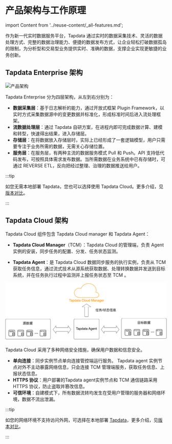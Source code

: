 # 产品架构与工作原理
import Content from '../reuse-content/_all-features.md';

<Content />

作为新一代实时数据服务平台，Tapdata 通过实时的数据采集技术、灵活的数据处理方式、完整的数据治理能力、便捷的数据发布方式，让企业轻松打破数据孤岛的限制，为分析型和交易型业务提供实时、准确的数据，支撑企业实现更敏捷的业务创新。

## Tapdata Enterprise 架构 

![产品架构](https://20778419.s21i.faiusr.com/3/2/ABUIABADGAAgtLr-lgYotInUhwYwgA84uAg.gif)

Tapdata Enterprise 分为四层架构，从左到右分别为：

- **数据采集层**：基于日志解析的能力，通过开放式框架 Plugin Framework，以实时方式采集数据源中的变更数据并标准化，形成标准时间后进入流处理框架。
- **流数据处理层**：通过 Tapdata 自研方案，在进程内即可完成数据计算、建模和转型，快速得出结果，进入存储层。
- **存储层**：在将数据放入存储层时，实际上已经形成了一套逻辑模型，用户只需要专注于业务所需的数据，无需关心存储位置。
- **服务层**：在服务层，有两种主流的数据服务模式 Pull 和 Push。API 支持低代码发布，可按照具体需求发布数据。当所需数据在业务系统中已有存储时，可通过 REVERSE ETL，反向把经过整理、治理的数据推送给用户。

:::tip

如您无需本地部署 Tapdata，您也可以选择使用 Tapdata Cloud。更多介绍，见[版本对比](https://tapdata.net/pricing.html)。

:::

## Tapdata Cloud 架构

Tapdata Cloud 组件包含 Tapdata Cloud manager 和 Tapdata Agent：

* **Tapdata Cloud Manager**（TCM）：Tapdata Cloud 的管理端，负责 Agent 实例的安装，同步任务的配置、分发、任务状态监测。

* **Tapdata Agent**：是 Tapdata Cloud 数据同步服务的执行实例，负责从 TCM 获取任务信息，通过流式技术从源系统获取数据、处理转换数据并发送到目标系统，并在任务执行过程中监测并上报任务状态至 TCM 。

![](../images/architecture.png)



Tapdata Cloud 采用了多种网络安全措施，确保用户数据和信息安全。

* **单向连接**：同步实例节点单向连接管控端运行服务。 Tapdata agent 实例节点对外不主动暴露网络信息，只会连接 TCM 管理端服务，获取任务信息、上报状态信息。
* **HTTPS 协议**：用户部署的Tapdata agent实例节点和 TCM 通信链路采用 HTTPS 协议，防止盗取并篡改信息。
* **可信环境**：自建模式下，所有数据流转均发生在受用户管理的服务器和网络环境，数据不流出泄漏。



:::tip

如您的网络环境不支持访问外网，可选择在本地部署 [Tapdata](https://tapdata.net/tapdata-enterprise.html)，更多介绍，见[版本对比](https://tapdata.net/pricing.html)。

:::
